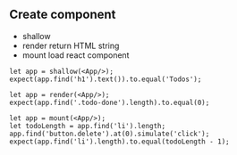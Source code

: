 ## Create component
  - shallow
  - render  return HTML string
  - mount load react component 

  ```
  let app = shallow(<App/>);
  expect(app.find('h1').text()).to.equal('Todos');

  let app = render(<App/>);
  expect(app.find('.todo-done').length).to.equal(0);

  let app = mount(<App/>);
  let todoLength = app.find('li').length;
  app.find('button.delete').at(0).simulate('click');
  expect(app.find('li').length).to.equal(todoLength - 1);

  ```